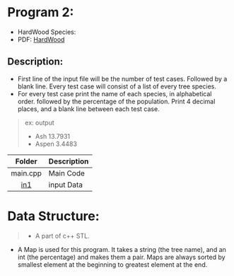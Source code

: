 # Program 2:

- HardWood Species:
- PDF: [HardWood](https://onlinejudge.org/external/102/10226.pdf)

## Description:

- First line of the input file will be the number of test cases. Followed
  by a blank line. Every test case will consist of a list of every tree species.
- For every test case print the name of each species, in alphabetical order.
  followed by the percentage of the population. Print 4 decimal places, and a blank line
  between each test case.

> ex: output
>
> - Ash 13.7931
> - Aspen 3.4483

|                                          Folder                                          | Description |
| :---------------------------------------------------------------------------------------: | ----------- |
|                                         main.cpp                                         | Main Code   |
| [in1](https://github.com/dmreyescoy03/4883-PrgmTech-Reyes-Coy/blob/main/Assignments/P02/in1) | input Data  |

# Data Structure:

> - A part of c++ STL.

- A Map is used for this program. It takes a string (the tree name), and
  an int (the percentage) and makes them a pair. Maps are always sorted
  by smallest element at the beginning to greatest element at the end.
